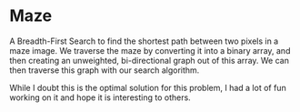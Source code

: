 # Maze
A Breadth-First Search to find the shortest path between two pixels in a maze image. We traverse the maze by converting it into a binary array, and then creating an unweighted, bi-directional graph out of this array. We can then traverse this graph with our search algorithm.

While I doubt this is the optimal solution for this problem, I had a lot of fun working on it and hope it is interesting to others.
